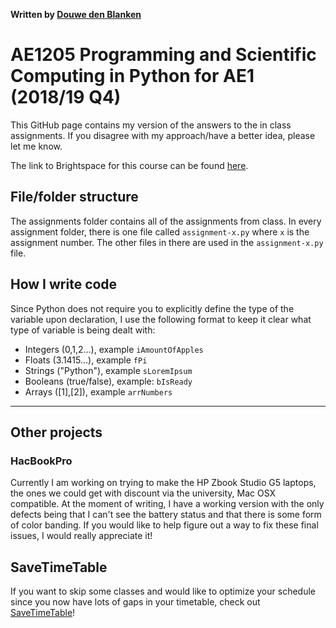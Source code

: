 **Written by [Douwe den Blanken](https://www.linkedin.com/in/douwedenblanken/)**

# AE1205 Programming and Scientific Computing in Python for AE1 (2018/19 Q4)

This GitHub page contains my version of the answers to the in class assignments. If you disagree with my approach/have a better idea, please let me know.

The link to Brightspace for this course can be found [here](https://brightspace.tudelft.nl/d2l/home/133502).

## File/folder structure

The assignments folder contains all of the assignments from class. In every assignment folder, there is one file called `assignment-x.py` where `x` is the assignment number. The other files in there are used in the `assignment-x.py` file.

## How I write code

Since Python does not require you to explicitly define the type of the variable upon declaration, I use the following format to keep it clear what type of variable is being dealt with:

* Integers (0,1,2...), example `iAmountOfApples`
* Floats (3.1415...), example `fPi`
* Strings ("Python"), example `sLoremIpsum`
* Booleans (true/false), example: `bIsReady`
* Arrays ([1],[2]), example `arrNumbers`

***

## Other projects

### HacBookPro

Currently I am working on trying to make the HP Zbook Studio G5 laptops, the ones we could get with discount via the university, Mac OSX compatible. At the moment of writing, I have a working version with the only defects being that I can't see the battery status and that there is some form of color banding. If you would like to help figure out a way to fix these final issues, I would really appreciate it!

## SaveTimeTable

If you want to skip some classes and would like to optimize your schedule since you now have lots of gaps in your timetable, check out [SaveTimeTable](https://douwe.xyz/savetimetable/)!